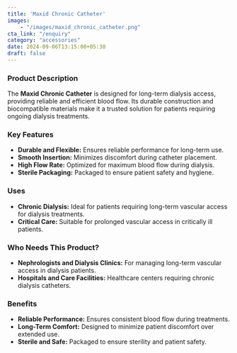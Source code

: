 ```yaml
---
title: 'Maxid Chronic Catheter'
images: 
    - "/images/maxid_chronic_catheter.png"
cta_link: "/enquiry"
category: "accessories"
date: 2024-09-06T13:15:00+05:30
draft: false
---
```


### Product Description

The **Maxid Chronic Catheter** is designed for long-term dialysis access, providing reliable and efficient blood flow. Its durable construction and biocompatible materials make it a trusted solution for patients requiring ongoing dialysis treatments.

### Key Features

- **Durable and Flexible:** Ensures reliable performance for long-term use.
- **Smooth Insertion:** Minimizes discomfort during catheter placement.
- **High Flow Rate:** Optimized for maximum blood flow during dialysis.
- **Sterile Packaging:** Packaged to ensure patient safety and hygiene.

### Uses

- **Chronic Dialysis:** Ideal for patients requiring long-term vascular access for dialysis treatments.
- **Critical Care:** Suitable for prolonged vascular access in critically ill patients.

### Who Needs This Product?

- **Nephrologists and Dialysis Clinics:** For managing long-term vascular access in dialysis patients.
- **Hospitals and Care Facilities:** Healthcare centers requiring chronic dialysis catheters.

### Benefits

- **Reliable Performance:** Ensures consistent blood flow during treatments.
- **Long-Term Comfort:** Designed to minimize patient discomfort over extended use.
- **Sterile and Safe:** Packaged to ensure sterility and patient safety.
